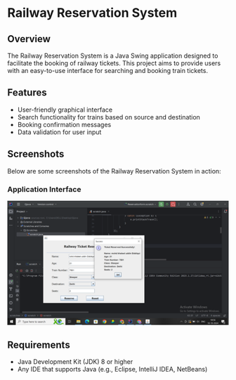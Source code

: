 # Railway Reservation System

## Overview
The Railway Reservation System is a Java Swing application designed to facilitate the booking of railway tickets. This project aims to provide users with an easy-to-use interface for searching and booking train tickets.

## Features
- User-friendly graphical interface
- Search functionality for trains based on source and destination
- Booking confirmation messages
- Data validation for user input

## Screenshots
Below are some screenshots of the Railway Reservation System in action:

### Application Interface
![Railway Reservation System](Screenshot%20(282).png)

## Requirements
- Java Development Kit (JDK) 8 or higher
- Any IDE that supports Java (e.g., Eclipse, IntelliJ IDEA, NetBeans)
